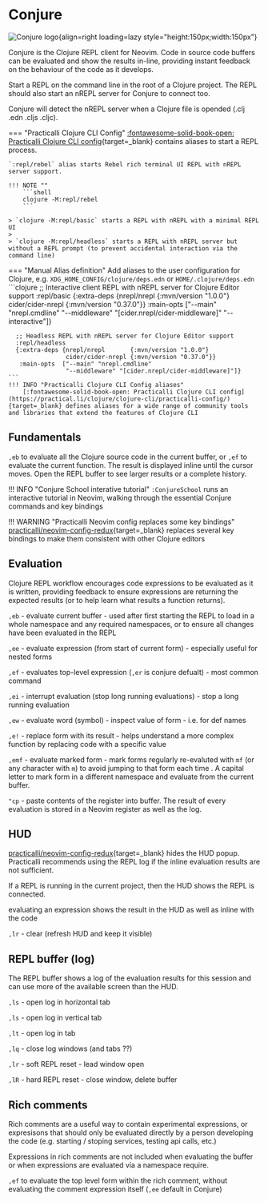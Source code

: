# Conjure 

![Conjure logo](https://github.com/practicalli/graphic-design/blob/live/logos/conjure-logo-wizard.png?raw=true){align=right loading=lazy style="height:150px;width:150px"}

Conjure is the Clojure REPL client for Neovim.  Code in source code buffers can be evaluated and show the results in-line, providing instant feedback on the behaviour of the code as it develops.

Start a REPL on the command line in the root of a Clojure project.  The REPL should also start an nREPL server for Conjure to connect too.

Conjure will detect the nREPL server when a Clojure file is opended (.clj .edn .cljs .cljc).

=== "Practicalli Clojure CLI Config"
    [:fontawesome-solid-book-open: Practicalli Clojure CLI config](https://practical.li/clojure/clojure-cli/practicalli-config/){target=_blank} contains aliases to  start a REPL process.

    `:repl/rebel` alias starts Rebel rich terminal UI REPL with nREPL server support.  
    
    !!! NOTE ""
        ```shell
        clojure -M:repl/rebel
        ```

    > `clojure -M:repl/basic` starts a REPL with nREPL with a minimal REPL UI
    > 
    > `clojure -M:repl/headless` starts a REPL with nREPL server but without a REPL prompt (to prevent accidental interaction via the command line)

=== "Manual Alias definition"
    Add aliases to the user configuration for Clojure, e.g. `XDG_HOME_CONFIG/clojure/deps.edn` or `HOME/.clojure/deps.edn`
    ```clojure
      ;; Interactive client REPL with nREPL server for Clojure Editor support
      :repl/basic
      {:extra-deps {nrepl/nrepl       {:mvn/version "1.0.0"}
                    cider/cider-nrepl {:mvn/version "0.37.0"}}
       :main-opts  ["--main" "nrepl.cmdline"
                    "--middleware" "[cider.nrepl/cider-middleware]"
                    "--interactive"]}

      ;; Headless REPL with nREPL server for Clojure Editor support
      :repl/headless
      {:extra-deps {nrepl/nrepl       {:mvn/version "1.0.0"}
                    cider/cider-nrepl {:mvn/version "0.37.0"}}
       :main-opts  ["--main" "nrepl.cmdline"
                    "--middleware" "[cider.nrepl/cider-middleware]"]}
    ```
    !!! INFO "Practicalli Clojure CLI Config aliases"
        [:fontawesome-solid-book-open: Practicalli Clojure CLI config](https://practical.li/clojure/clojure-cli/practicalli-config/){target=_blank} defines aliases for a wide range of community tools and libraries that extend the features of Clojure CLI


## Fundamentals

`,eb` to evaluate all the Clojure source code in the current buffer, or `,ef` to evaluate the current function.  The result is displayed inline until the cursor moves.  Open the REPL buffer to see larger results or a complete history.

!!! INFO "Conjure School interative tutorial"
    `:ConjureSchool` runs an interactive tutorial in Neovim, walking through the essential Conjure commands and key bindings 

!!! WARNING "Practicalli Neovim config replaces some key bindings"
    [practicalli/neovim-config-redux](https://github.com/practicalli/neovim-config-redux){target=_blank} replaces several key bindings to make them consistent with other Clojure editors


## Evaluation

Clojure REPL workflow encourages code expressions to be evaluated as it is written, providing feedback to ensure expressions are returning the expected results (or to help learn what results a function returns).

`,eb` - evaluate current buffer - used after first starting the REPL to load in a whole namespace and any required namespaces, or to ensure all changes have been evaluated in the REPL

`,ee` - evaluate expression (from start of current form) - especially useful for nested forms

`,ef` - evaluates top-level expression (`,er` is conjure defualt) - most common command

`,ei` - interrupt evaluation (stop long running evaluations) - stop a long running evaluation

`,ew` - evaluate word (symbol) - inspect value of form - i.e. for def names

`,e!` - replace form with its result - helps understand a more complex function by replacing code with a specific value

`,emf` - evaluate marked form - mark forms regularly re-evaluted with `mf` (or any character with `m`) to avoid jumping to that form each time . A capital letter to mark form in a different namespace and evaluate  from the current buffer. 

`"cp` - paste contents of the register into buffer. The result of every evaluation is stored in a Neovim register as well as the log.


## HUD

[practicalli/neovim-config-redux](https://github.com/practicalli/neovim-config-redux){target=_blank} hides the HUD popup.  Practicalli recommends using the REPL log if the inline evaluation results are not sufficient.

If a REPL is running in the current project, then the HUD shows the REPL is connected.

evaluating an expression shows the result in the HUD as well as inline with the code

`,lr` - clear (refresh HUD and keep it visible)


## REPL buffer (log)

The REPL buffer shows a log of the evaluation results for this session and can use more of the available screen than the HUD.

`,ls` - open log in horizontal tab

`,ls` - open log in vertical tab

`,lt` - open log in tab

`,lq` - close log windows (and tabs ??)

`,lr` - soft REPL reset - lead window open

`,lR` - hard REPL reset - close window, delete buffer


## Rich comments

Rich comments are a useful way to contain experimental expressions, or expresisons that should only be evaluated directly by a person developing the code (e.g. starting / stoping services, testing api calls, etc.)

Expressions in rich comments are not included when evaluating the buffer or when expressions are evaluated via a namespace require.

`,ef` to evaluate the top level form within the rich comment, without evaluating the comment expression itself (`,ee` default in Conjure)
